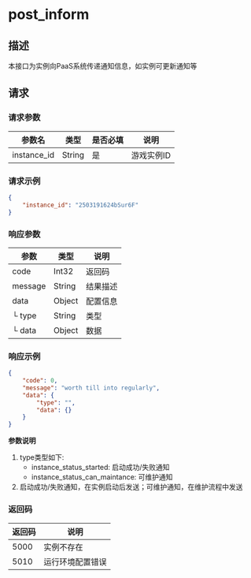 # post_inform



## 描述

本接口为实例向PaaS系统传递通知信息，如实例可更新通知等



## 请求



### 请求参数

| 参数名      | 类型   | 是否必填 | 说明       |
| ----------- | ------ | -------- | ---------- |
| instance_id | String | 是       | 游戏实例ID |



### 请求示例

```json
{
    "instance_id": "2503191624bSur6F" 
}
```



### 响应参数

| 参数    | 类型   | 说明     |
| ------- | ------ | -------- |
| code    | Int32  | 返回码   |
| message | String | 结果描述 |
| data    | Object | 配置信息 |
| └ type  | String | 类型     |
| └ data  | Object | 数据     |



### 响应示例

```json
{
    "code": 0,
    "message": "worth till into regularly",
    "data": {
        "type": "",
        "data": {}
    }
}
```

**参数说明**

1. type类型如下:
   * instance_status_started: 启动成功/失败通知
   * instance_status_can_maintance: 可维护通知
2. 启动成功/失败通知，在实例启动后发送；可维护通知，在维护流程中发送

### 返回码

| 返回码 | 说明             |
| ------ | ---------------- |
| 5000   | 实例不存在       |
| 5010   | 运行环境配置错误 |


